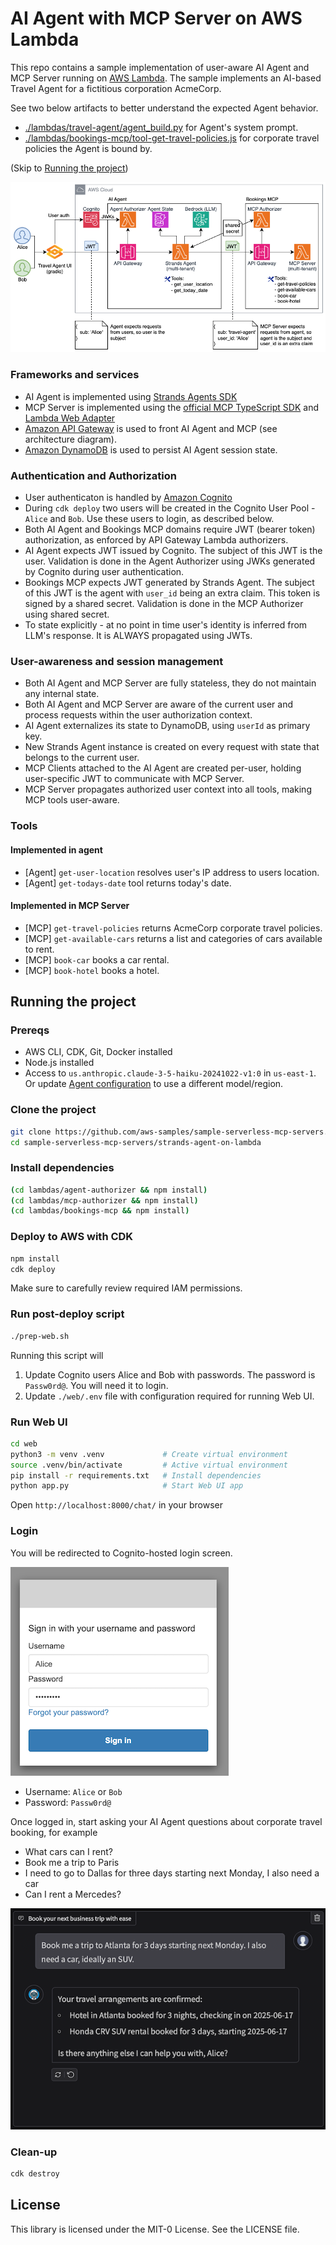 # AI Agent with MCP Server on AWS Lambda

This repo contains a sample implementation of user-aware AI Agent and MCP Server running on [AWS Lambda](https://aws.amazon.com/lambda). The sample implements an AI-based Travel Agent for a fictitious corporation AcmeCorp. 

See two below artifacts to better understand the expected Agent behavior. 
* [./lambdas/travel-agent/agent_build.py](./lambdas/travel-agent/agent_build.py) for Agent's system prompt. 
* [./lambdas/bookings-mcp/tool-get-travel-policies.js](./lambdas/bookings-mcp/tool-get-travel-policies.js) for corporate travel policies the Agent is bound by. 

(Skip to [Running the project](#running-the-project))

![](./img/arch.png)

### Frameworks and services
* AI Agent is implemented using [Strands Agents SDK](https://strandsagents.com/0.1.x/)
* MCP Server is implemented using the [official MCP TypeScript SDK](https://github.com/modelcontextprotocol/typescript-sdk) and [Lambda Web Adapter](https://github.com/awslabs/aws-lambda-web-adapter)
* [Amazon API Gateway](https://aws.amazon.com/api-gateway/) is used to front AI Agent and MCP (see architecture diagram). 
* [Amazon DynamoDB](https://aws.amazon.com/dynamodb/) is used to persist AI Agent session state. 

### Authentication and Authorization
* User authenticaton is handled by [Amazon Cognito](https://aws.amazon.com/cognito/)
* During `cdk deploy` two users will be created in the Cognito User Pool - `Alice` and `Bob`. Use these users to login, as described below. 
* Both AI Agent and Bookings MCP domains require JWT (bearer token) authorization, as enforced by API Gateway Lambda authorizers.
* AI Agent expects JWT issued by Cognito. The subject of this JWT is the user. Validation is done in the Agent Authorizer using JWKs generated by Cognito during user authentication.
* Bookings MCP expects JWT generated by Strands Agent. The subject of this JWT is the agent with `user_id` being an extra claim. This token is signed by a shared secret. Validation is done in the MCP Authorizer using shared secret. 
* To state explicitly - at no point in time user's identity is inferred from LLM's response. It is ALWAYS propagated using JWTs. 

### User-awareness and session management
* Both AI Agent and MCP Server are fully stateless, they do not maintain any internal state. 
* Both AI Agent and MCP Server are aware of the current user and process requests within the user authorization context.
* AI Agent externalizes its state to DynamoDB, using `userId` as primary key. 
* New Strands Agent instance is created on every request with state that belongs to the current user. 
* MCP Clients attached to the AI Agent are created per-user, holding user-specific JWT to communicate with MCP Server. 
* MCP Server propagates authorized user context into all tools, making MCP tools user-aware. 

### Tools

#### Implemented in agent
* [Agent] `get-user-location` resolves user's IP address to users location. 
* [Agent] `get-todays-date` tool returns today's date.

#### Implemented in MCP Server
* [MCP] `get-travel-policies` returns AcmeCorp corporate travel policies.
* [MCP] `get-available-cars` returns a list and categories of cars available to rent.
* [MCP] `book-car` books a car rental.
* [MCP] `book-hotel` books a hotel.

## Running the project

### Prereqs

* AWS CLI, CDK, Git, Docker installed
* Node.js installed
* Access to `us.anthropic.claude-3-5-haiku-20241022-v1:0` in `us-east-1`. Or update [Agent configuration](./lambdas/travel-agent/agent_builder.py) to use a different model/region. 

### Clone the project 
```bash
git clone https://github.com/aws-samples/sample-serverless-mcp-servers.git
cd sample-serverless-mcp-servers/strands-agent-on-lambda
```

### Install dependencies
```bash
(cd lambdas/agent-authorizer && npm install)
(cd lambdas/mcp-authorizer && npm install)
(cd lambdas/bookings-mcp && npm install)
```

### Deploy to AWS with CDK
```bash
npm install
cdk deploy
```
Make sure to carefully review required IAM permissions. 

### Run post-deploy script
```bash
./prep-web.sh
```

Running this script will
1. Update Cognito users Alice and Bob with passwords. The password is `Passw0rd@`. You will need it to login. 
2. Update `./web/.env` file with configuration required for running Web UI. 

### Run Web UI
```bash
cd web
python3 -m venv .venv             # Create virtual environment
source .venv/bin/activate         # Active virtual environment
pip install -r requirements.txt   # Install dependencies
python app.py                     # Start Web UI app
```

Open `http://localhost:8000/chat/` in your browser

### Login

You will be redirected to Cognito-hosted login screen. 

![](./img/cognito-login.png)

* Username: `Alice` or `Bob`
* Password: `Passw0rd@`

Once logged in, start asking your AI Agent questions about corporate travel booking, for example

* What cars can I rent? 
* Book me a trip to Paris
* I need to go to Dallas for three days starting next Monday, I also need a car
* Can I rent a Mercedes?

![](./img/web-ui.png)

### Clean-up
```bash
cdk destroy
```

## License

This library is licensed under the MIT-0 License. See the LICENSE file.

